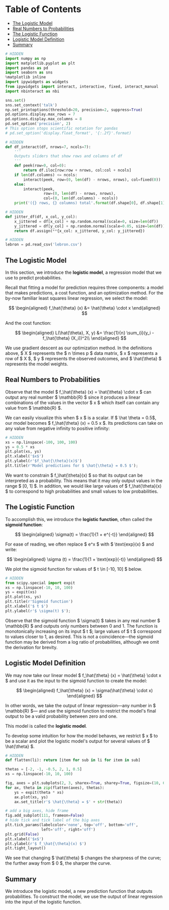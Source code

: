 
<h1>Table of Contents<span class="tocSkip"></span></h1>
<div class="toc"><ul class="toc-item"><li><span><a href="#The-Logistic-Model" data-toc-modified-id="The-Logistic-Model-1">The Logistic Model</a></span></li><li><span><a href="#Real-Numbers-to-Probabilities" data-toc-modified-id="Real-Numbers-to-Probabilities-2">Real Numbers to Probabilities</a></span></li><li><span><a href="#The-Logistic-Function" data-toc-modified-id="The-Logistic-Function-3">The Logistic Function</a></span></li><li><span><a href="#Logistic-Model-Definition" data-toc-modified-id="Logistic-Model-Definition-4">Logistic Model Definition</a></span></li><li><span><a href="#Summary" data-toc-modified-id="Summary-5">Summary</a></span></li></ul></div>


```python
# HIDDEN
import numpy as np
import matplotlib.pyplot as plt
import pandas as pd
import seaborn as sns
%matplotlib inline
import ipywidgets as widgets
from ipywidgets import interact, interactive, fixed, interact_manual
import nbinteract as nbi

sns.set()
sns.set_context('talk')
np.set_printoptions(threshold=20, precision=2, suppress=True)
pd.options.display.max_rows = 7
pd.options.display.max_columns = 8
pd.set_option('precision', 2)
# This option stops scientific notation for pandas
# pd.set_option('display.float_format', '{:.2f}'.format)
```


```python
# HIDDEN
def df_interact(df, nrows=7, ncols=7):
    '''
    Outputs sliders that show rows and columns of df
    '''
    def peek(row=0, col=0):
        return df.iloc[row:row + nrows, col:col + ncols]
    if len(df.columns) <= ncols:
        interact(peek, row=(0, len(df) - nrows, nrows), col=fixed(0))
    else:
        interact(peek,
                 row=(0, len(df) - nrows, nrows),
                 col=(0, len(df.columns) - ncols))
    print('({} rows, {} columns) total'.format(df.shape[0], df.shape[1]))
```


```python
# HIDDEN
def jitter_df(df, x_col, y_col):
    x_jittered = df[x_col] + np.random.normal(scale=0, size=len(df))
    y_jittered = df[y_col] + np.random.normal(scale=0.05, size=len(df))
    return df.assign(**{x_col: x_jittered, y_col: y_jittered})
```


```python
# HIDDEN
lebron = pd.read_csv('lebron.csv')
```

## The Logistic Model

In this section, we introduce the **logistic model**, a regression model that we use to predict probabilities.

Recall that fitting a model for prediction requires three components: a model that makes predictions, a cost function, and an optimization method. For the by-now familiar least squares linear regression, we select the model:

$$
\begin{aligned}
f_\hat{\theta} (x) &= \hat{\theta} \cdot x
\end{aligned}
$$

And the cost function:

$$
\begin{aligned}
L(\hat{\theta}, X, y)
&= \frac{1}{n} \sum_{i}(y_i - f_\hat{\theta} (X_i))^2\\
\end{aligned}
$$

We use gradient descent as our optimization method. In the definitions above, $ X $ represents the $ n \times p $ data matrix, $ x $ represents a row of $ X $, $ y $ represents the observed outcomes, and $ \hat{\theta} $ represents the model weights.

## Real Numbers to Probabilities

Observe that the model $ f_\hat{\theta} (x) = \hat{\theta} \cdot x $ can output any real number $ \mathbb{R} $ since it produces a linear combinations of the values in the vector $ x $ which itself can contain any value from $ \mathbb{R} $.

We can easily visualize this when $ x $ is a scalar. If $ \hat \theta = 0.5$, our model becomes $ f_\hat{\theta} (x) = 0.5 x $. Its predictions can take on any value from negative infinity to positive infinity:


```python
# HIDDEN
xs = np.linspace(-100, 100, 100)
ys = 0.5 * xs
plt.plot(xs, ys)
plt.xlabel('$x$')
plt.ylabel(r'$f_\hat{\theta}(x)$')
plt.title(r'Model predictions for $ \hat{\theta} = 0.5 $');
```

We want to constrain $ f_\hat{\theta}(x) $ so that its output can be interpreted as a probability. This means that it may only output values in the range $ [0, 1] $. In addition, we would like large values of $ f_\hat{\theta}(x) $ to correspond to high probabilities and small values to low probabilities.

## The Logistic Function

To accomplish this, we introduce the **logistic function**, often called the **sigmoid function**:

$$
\begin{aligned}
\sigma(t) = \frac{1}{1 + e^{-t}}
\end{aligned}
$$

For ease of reading, we often replace $ e^x $ with $ \text{exp}(x) $ and write:

$$
\begin{aligned}
\sigma (t) = \frac{1}{1 + \text{exp}(-t)}
\end{aligned}
$$

We plot the sigmoid function for values of $ t \in [-10, 10] $ below.


```python
# HIDDEN
from scipy.special import expit
xs = np.linspace(-10, 10, 100)
ys = expit(xs)
plt.plot(xs, ys)
plt.title(r'Sigmoid function')
plt.xlabel('$ t $')
plt.ylabel(r'$ \sigma(t) $');
```

Observe that the sigmoid function $ \sigma(t) $ takes in any real number $ \mathbb{R} $ and outputs only numbers between 0 and 1. The function is monotonically increasing on its input $ t $; large values of $ t $ correspond to values closer to 1, as desired. This is not a coincidence—the sigmoid function may be derived from a log ratio of probabilities, although we omit the derivation for brevity.

## Logistic Model Definition

We may now take our linear model $ f_\hat{\theta} (x) = \hat{\theta} \cdot x $ and use it as the input to the sigmoid function to create the model:

$$
\begin{aligned}
f_\hat{\theta} (x) = \sigma(\hat{\theta} \cdot x)
\end{aligned}
$$

In other words, we take the output of linear regression—any number in $ \mathbb{R} $— and use the sigmoid function to restrict the model's final output to be a valid probability between zero and one.

This model is called the **logistic model**.

To develop some intuition for how the model behaves, we restrict $ x $ to be a scalar and plot the logistic model's output for several values of $ \hat{\theta} $.


```python
# HIDDEN
def flatten(li): return [item for sub in li for item in sub]

thetas = [-2, -1, -0.5, 2, 1, 0.5]
xs = np.linspace(-10, 10, 100)

fig, axes = plt.subplots(2, 3, sharex=True, sharey=True, figsize=(10, 6))
for ax, theta in zip(flatten(axes), thetas):
    ys = expit(theta * xs)
    ax.plot(xs, ys)
    ax.set_title(r'$ \hat{\theta} = $' + str(theta))

# add a big axes, hide frame
fig.add_subplot(111, frameon=False)
# hide tick and tick label of the big axes
plt.tick_params(labelcolor='none', top='off', bottom='off',
                left='off', right='off')
plt.grid(False)
plt.xlabel('$x$')
plt.ylabel(r'$ f_\hat{\theta}(x) $')
plt.tight_layout()
```

We see that changing $ \hat{\theta} $ changes the sharpness of the curve; the further away from $ 0 $, the sharper the curve.

## Summary

We introduce the logistic model, a new prediction function that outputs probabilities. To construct the model, we use the output of linear regression into the input of the logistic function.
